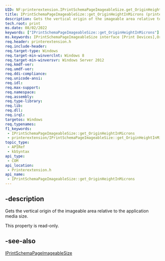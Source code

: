 ```yaml
---
UID: NF:printerextension.IPrintSchemaPageImageableSize.get_OriginHeightInMicrons
title: IPrintSchemaPageImageableSize::get_OriginHeightInMicrons (printerextension.h)
description: Gets the vertical origin of the imageable area relative to the application media size.
tech.root: print
ms.date: 08/02/2022
keywords: ["IPrintSchemaPageImageableSize::get_OriginHeightInMicrons"]
ms.keywords: IPrintSchemaPageImageableSize interface [Print Devices],OriginHeightInMicrons property, IPrintSchemaPageImageableSize.OriginHeightInMicrons, IPrintSchemaPageImageableSize.get_OriginHeightInMicrons, IPrintSchemaPageImageableSize::OriginHeightInMicrons, IPrintSchemaPageImageableSize::get_OriginHeightInMicrons, OriginHeightInMicrons property [Print Devices], OriginHeightInMicrons property [Print Devices],IPrintSchemaPageImageableSize interface, get_OriginHeightInMicrons, print.iprintschemapageimageablesize_originheightinmicrons, printerextension/IPrintSchemaPageImageableSize::OriginHeightInMicrons, printerextension/IPrintSchemaPageImageableSize::get_OriginHeightInMicrons
req.header: printerextension.h
req.include-header: 
req.target-type: Windows
req.target-min-winverclnt: Windows 8
req.target-min-winversvr: Windows Server 2012
req.kmdf-ver: 
req.umdf-ver: 
req.ddi-compliance: 
req.unicode-ansi: 
req.idl: 
req.max-support: 
req.namespace: 
req.assembly: 
req.type-library: 
req.lib: 
req.dll: 
req.irql: 
targetos: Windows
req.typenames: 
f1_keywords:
 - IPrintSchemaPageImageableSize::get_OriginHeightInMicrons
 - printerextension/IPrintSchemaPageImageableSize::get_OriginHeightInMicrons
topic_type:
 - APIRef
 - kbSyntax
api_type:
 - COM
api_location:
 - Printerextension.h
api_name:
 - IPrintSchemaPageImageableSize::get_OriginHeightInMicrons
---
```


## -description

Gets the vertical origin of the imageable area relative to the application media size.

This property is read-only.

## -see-also

[IPrintSchemaPageImageableSize](/windows-hardware/drivers/ddi/printerextension/nn-printerextension-iprintschemapageimageablesize)
